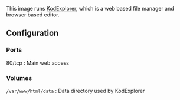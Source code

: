 This image runs [KodExplorer](https://github.com/kalcaddle/KodExplorer), which is a web based
file manager and browser based editor.

## Configuration

### Ports

80/tcp
: Main web access

### Volumes

`/var/www/html/data`
: Data directory used by KodExplorer